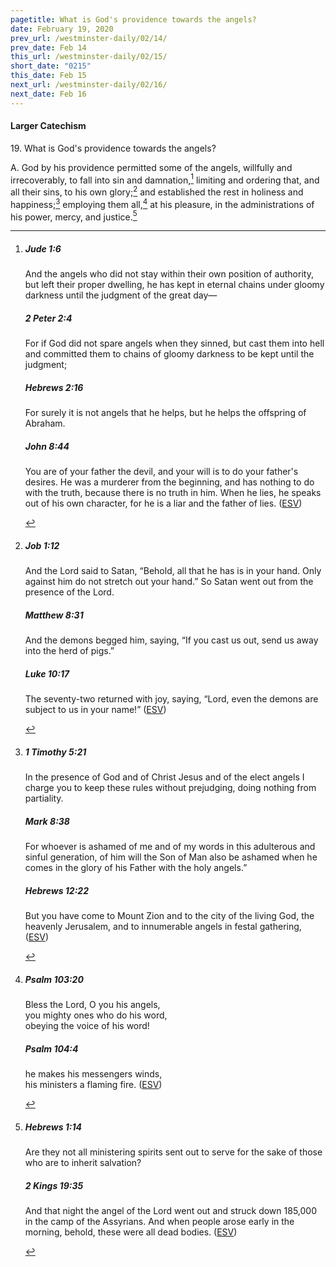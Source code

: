 ```yaml
---
pagetitle: What is God's providence towards the angels?
date: February 19, 2020
prev_url: /westminster-daily/02/14/
prev_date: Feb 14
this_url: /westminster-daily/02/15/
short_date: "0215"
this_date: Feb 15
next_url: /westminster-daily/02/16/
next_date: Feb 16
---
```


#### Larger Catechism

19\. What is God's providence towards the angels?

A. God by his providence permitted some of the angels, willfully and irrecoverably, to fall into sin and damnation,[^fnref:wlc1] limiting and ordering that, and all their sins, to his own glory;[^fnref:wlc2] and established the rest in holiness and happiness;[^fnref:wlc3] employing them all,[^fnref:wlc4] at his pleasure, in the administrations of his power, mercy, and justice.[^fnref:wlc5]


[^fnref:wlc1]: <div class="esv"><h5>Jude 1:6</h5> <div class="esv-text"><p id="p65001006.01-1">And the angels who did not stay within their own position of authority, but left their proper dwelling, he has kept in eternal chains under gloomy darkness until the judgment of the great day&#8212;</p> </div><h5>2 Peter 2:4</h5> <div class="esv-text"><p id="p61002004.01-2">For if God did not spare angels when they sinned, but cast them into hell and committed them to chains of gloomy darkness to be kept until the judgment;</p> </div><h5>Hebrews 2:16</h5> <div class="esv-text"><p id="p58002016.01-3">For surely it is not angels that he helps, but he helps the offspring of Abraham.</p> </div><h5>John 8:44</h5> <div class="esv-text"><p id="p43008044.01-4"><span class="woc">You are of your father the devil, and your will is to do your father's desires. He was a murderer from the beginning, and has nothing to do with the truth, because there is no truth in him. When he lies, he speaks out of his own character, for he is a liar and the father of lies.</span>  (<a href="http://www.esv.org" class="copyright">ESV</a>)</p> </div> </div>

[^fnref:wlc2]: <div class="esv"><h5>Job 1:12</h5> <div class="esv-text"><p id="p18001012.01-1">And the <span class="small-caps">Lord</span> said to Satan, &#8220;Behold, all that he has is in your hand. Only against him do not stretch out your hand.&#8221; So Satan went out from the presence of the <span class="small-caps">Lord</span>.</p> </div><h5>Matthew 8:31</h5> <div class="esv-text"><p id="p40008031.01-2">And the demons begged him, saying, &#8220;If you cast us out, send us away into the herd of pigs.&#8221;</p> </div><h5>Luke 10:17</h5> <div class="esv-text"> <p id="p42010017.06-3">The seventy-two returned with joy, saying, &#8220;Lord, even the demons are subject to us in your name!&#8221;  (<a href="http://www.esv.org" class="copyright">ESV</a>)</p> </div> </div>

[^fnref:wlc3]: <div class="esv"><h5>1 Timothy 5:21</h5> <div class="esv-text"><p id="p54005021.01-1">In the presence of God and of Christ Jesus and of the elect angels I charge you to keep these rules without prejudging, doing nothing from partiality.</p> </div><h5>Mark 8:38</h5> <div class="esv-text"><p id="p41008038.01-2"><span class="woc">For whoever is ashamed of me and of my words in this adulterous and sinful generation, of him will the Son of Man also be ashamed when he comes in the glory of his Father with the holy angels.&#8221;</span></p> </div><h5>Hebrews 12:22</h5> <div class="esv-text"><p id="p58012022.01-3">But you have come to Mount Zion and to the city of the living God, the heavenly Jerusalem, and to innumerable angels in festal gathering,  (<a href="http://www.esv.org" class="copyright">ESV</a>)</p> </div> </div>

[^fnref:wlc4]: <div class="esv"><h5>Psalm 103:20</h5> <div class="esv-text"><div class="block-indent"> <p class="line-group" id="p19103020.01-1">Bless the <span class="small-caps">Lord</span>, O you his angels,<br /> <span class="indent"></span>you mighty ones who do his word,<br /> <span class="indent"></span>obeying the voice of his word!</p> </div> </div><h5>Psalm 104:4</h5> <div class="esv-text"><div class="block-indent"> <p class="line-group" id="p19104004.01-2">he makes his messengers winds,<br /> <span class="indent"></span>his ministers a flaming fire.  (<a href="http://www.esv.org" class="copyright">ESV</a>)</p> </div> </div> </div>

[^fnref:wlc5]: <div class="esv"><h5>Hebrews 1:14</h5> <div class="esv-text"><p class="same-paragraph" id="p58001014.01-1">Are they not all ministering spirits sent out to serve for the sake of those who are to inherit salvation?</p> </div><h5>2 Kings 19:35</h5> <div class="esv-text"><p id="p12019035.01-2">And that night the angel of the <span class="small-caps">Lord</span> went out and struck down 185,000 in the camp of the Assyrians. And when people arose early in the morning, behold, these were all dead bodies.  (<a href="http://www.esv.org" class="copyright">ESV</a>)</p> </div> </div>

